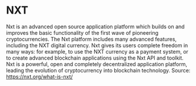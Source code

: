 # NXT

Nxt is an advanced open source application platform which builds on
and improves the basic functionality of the first wave of pioneering
cryptocurrencies. The Nxt platform includes many advanced features,
including the NXT digital currency. Nxt gives its users complete freedom in
many ways: for example, to use the NXT currency as a payment system, or to
create advanced blockchain applications using the Nxt API and toolkit. Nxt is
a powerful, open and completely decentralized application platform, leading
the evolution of cryptocurrency into blockchain technology.
Source: https://nxt.org/what-is-nxt/

